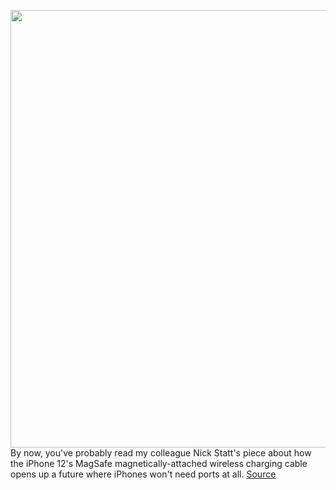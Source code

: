 <img src='https://cdn.vox-cdn.com/uploads/chorus_asset/file/11490453/a-01.0.png' width='700px' /><br/>
By now, you've probably read my colleague Nick Statt's piece about how the iPhone 12's MagSafe magnetically-attached wireless charging cable opens up a future where iPhones won't need ports at all.
<a href='https://www.theverge.com/circuitbreaker/2020/10/14/21515490/apple-iphone-12-magsafe-accessories-ecosystem'> Source <a/>